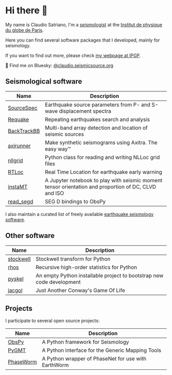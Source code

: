 # Hi there 👋

My name is Claudio Satriano, I'm a [seismologist](https://en.wikipedia.org/wiki/Seismology) at the [Institut de physique du globe de Paris](https://www.ipgp.fr).

Here you can find several software packages that I developed, mainly for seismology.

If you want to find out more, please check [my webpage at IPGP](https://www.ipgp.fr/~satriano).

🦋 Find me on Bluesky: [@claudio.seismicsource.org](https://bsky.app/profile/claudio.seismicsource.org)

## Seismological software

| Name | Description |
| ---- | ----------- |
| [SourceSpec](https://github.com/SeismicSource/sourcespec)  | Earthquake source parameters from P- and S-wave displacement spectra |
| [Requake](https://github.com/SeismicSource/requake) | Repeating earthquakes search and analysis |
| [BackTrackBB](https://github.com/BackTrackBB/backtrackbb) | Multi-band array detection and location of seismic sources |
| [axirunner](https://github.com/claudiodsf/axirunner) | Make synthetic seismograms using Axitra. The easy way™ |
| [nllgrid](https://github.com/claudiodsf/nllgrid) | Python class for reading and writing NLLoc grid files |
| [RTLoc](https://github.com/claudiodsf/rtloc) | Real Time Location for earthquake early warning |
| [instaMT](https://github.com/claudiodsf/instaMT) | A Jupyter notebook to play with seismic moment tensor orientation and proportion of DC, CLVD and ISO |
| [read_segd](https://github.com/claudiodsf/read_segd) | SEG D bindings to ObsPy |

I also maintain a curated list of freely available [earthquake seismology software](https://github.com/claudiodsf/earthquake_seismology_software).

## Other software

| Name | Description |
| ---- | ----------- |
| [stockwell](https://github.com/claudiodsf/stockwell) | Stockwell transform for Python |
| [rhos](https://github.com/claudiodsf/rhos) | Recursive high-order statistics for Python |
| [pyskel](https://github.com/claudiodsf/pyskel) | An empty Python installable project to bootstrap new code development |
| [jacgol](https://github.com/claudiodsf/jacgol) | Just Another Conway's Game Of Life |

## Projects

I participate to several open source projects:

| Name | Description |
| ---- | ----------- |
| [ObsPy](https://obspy.org) | A Python framework for Seismology |
| [PyGMT](https://www.pygmt.org) | A Python interface for the Generic Mapping Tools |
| [PhaseWorm](https://github.com/jmsaurel/phaseworm) | A Python wrapper of PhaseNet for use with EarthWorm |
